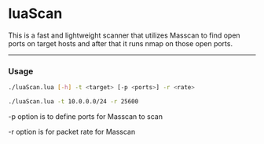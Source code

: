 # luaScan
This is a fast and lightweight scanner that utilizes Masscan to find open ports on target hosts
and after that it runs nmap on those open ports.

-----------------------------------------------------------------------------------------------
### Usage
```bash
./luaScan.lua [-h] -t <target> [-p <ports>] -r <rate>

./luaScan.lua -t 10.0.0.0/24 -r 25600
```
-p option is to define ports for Masscan to scan

-r option is for packet rate for Masscan
